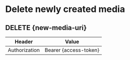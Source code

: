 # Delete newly created media

## DELETE {new-media-uri}

| Header | Value |
| - | - |
| Authorization | Bearer {access-token} |
